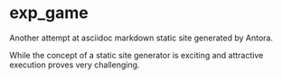 # exp_game
Another attempt at asciidoc markdown static site generated by Antora.

While the concept of a static site generator is exciting and attractive execution proves very challenging. 
